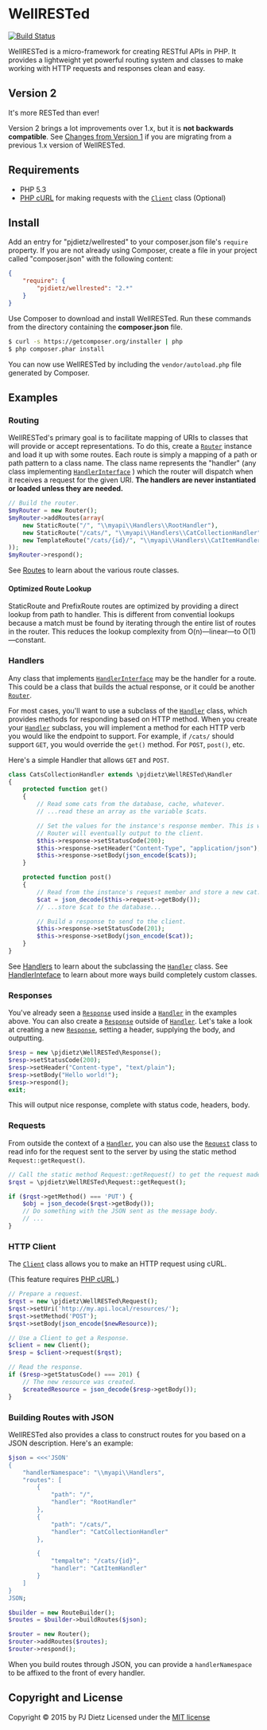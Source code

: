 WellRESTed
==========

[![Build Status](https://travis-ci.org/pjdietz/wellrested.svg?branch=master)](https://travis-ci.org/pjdietz/wellrested)

WellRESTed is a micro-framework for creating RESTful APIs in PHP. It provides a lightweight yet powerful routing system and classes to make working with HTTP requests and responses clean and easy.

Version 2
---------

It's more RESTed than ever!

Version 2 brings a lot improvements over 1.x, but it is **not backwards compatible**. See [Changes from Version 1](https://github.com/pjdietz/wellrested/wiki/Changes-from-Version-1) if you are migrating from a previous 1.x version of WellRESTed.

Requirements
------------

- PHP 5.3
- [PHP cURL](http://php.net/manual/en/book.curl.php) for making requests with the [`Client`](src/pjdietz/WellRESTed/Client.php) class (Optional)


Install
-------

Add an entry for "pjdietz/wellrested" to your composer.json file's `require` property. If you are not already using Composer, create a file in your project called "composer.json" with the following content:

```json
{
    "require": {
        "pjdietz/wellrested": "2.*"
    }
}
```

Use Composer to download and install WellRESTed. Run these commands from the directory containing the **composer.json** file.

```bash
$ curl -s https://getcomposer.org/installer | php
$ php composer.phar install
```

You can now use WellRESTed by including the `vendor/autoload.php` file generated by Composer.


Examples
--------

### Routing

WellRESTed's primary goal is to facilitate mapping of URIs to classes that will provide or accept representations. To do this, create a [`Router`](src/pjdietz/WellRESTed/Router.php) instance and load it up with some routes. Each route is simply a mapping of a path or path pattern to a class name. The class name represents the "handler" (any class implementing [`HandlerInterface`](src/pjdietz/WellRESTed/Interfaces/HandlerInterface.php) ) which the router will dispatch when it receives a request for the given URI. **The handlers are never instantiated or loaded unless they are needed.**

```php
// Build the router.
$myRouter = new Router();
$myRouter->addRoutes(array(
    new StaticRoute("/", "\\myapi\\Handlers\\RootHandler"),
    new StaticRoute("/cats/", "\\myapi\\Handlers\\CatCollectionHandler"),
    new TemplateRoute("/cats/{id}/", "\\myapi\\Handlers\\CatItemHandler")
));
$myRouter->respond();
```

See [Routes](https://github.com/pjdietz/wellrested/wiki/Routes) to learn about the various route classes.


#### Optimized Route Lookup

StaticRoute and PrefixRoute routes are optimized by providing a direct lookup from path to handler. This is different from convential lookups because a match must be found by iterating through the entire list of routes in the router. This reduces the lookup complexity from O(n)—linear—to O(1)—constant.


### Handlers

Any class that implements [`HandlerInterface`](src/pjdietz/WellRESTed/Interfaces/HandlerInterface.php) may be the handler for a route. This could be a class that builds the actual response, or it could be another [`Router`](src/pjdietz/WellRESTed/Router.php).

For most cases, you'll want to use a subclass of the [`Handler`](src/pjdietz/WellRESTed/Handler.php) class, which provides methods for responding based on HTTP method. When you create your [`Handler`](src/pjdietz/WellRESTed/Handler.php) subclass, you will implement a method for each HTTP verb you would like the endpoint to support. For example, if `/cats/` should support `GET`, you would override the `get()` method. For `POST`, `post()`, etc.

Here's a simple Handler that allows `GET` and `POST`.

```php
class CatsCollectionHandler extends \pjdietz\WellRESTed\Handler
{
    protected function get()
    {
        // Read some cats from the database, cache, whatever.
        // ...read these an array as the variable $cats.

        // Set the values for the instance's response member. This is what the
        // Router will eventually output to the client.
        $this->response->setStatusCode(200);
        $this->response->setHeader("Content-Type", "application/json");
        $this->response->setBody(json_encode($cats));
    }

    protected function post()
    {
        // Read from the instance's request member and store a new cat.
        $cat = json_decode($this->request->getBody());
        // ...store $cat to the database...

        // Build a response to send to the client.
        $this->response->setStatusCode(201);
        $this->response->setBody(json_encode($cat));
    }
}
```

See [Handlers](https://github.com/pjdietz/wellrested/wiki/Handlers) to learn about the subclassing the [`Handler`](src/pjdietz/WellRESTed/Handler.php) class.
See [HandlerInteface](https://github.com/pjdietz/wellrested/wiki/HandlerInterface) to learn about more ways build completely custom classes.

### Responses

You've already seen a [`Response`](src/pjdietz/WellRESTed/Response.php) used inside a [`Handler`](src/pjdietz/WellRESTed/Handler.php) in the examples above. You can also create a [`Response`](src/pjdietz/WellRESTed/Response.php) outside of [`Handler`](src/pjdietz/WellRESTed/Handler.php). Let's take a look at creating a new [`Response`](src/pjdietz/WellRESTed/Response.php), setting a header, supplying the body, and outputting.

```php
$resp = new \pjdietz\WellRESTed\Response();
$resp->setStatusCode(200);
$resp->setHeader("Content-type", "text/plain");
$resp->setBody("Hello world!");
$resp->respond();
exit;
```

This will output nice response, complete with status code, headers, body.

### Requests

From outside the context of a [`Handler`](src/pjdietz/WellRESTed/Handler.php), you can also use the [`Request`](src/pjdietz/WellRESTed/Request.php) class to read info for the request sent to the server by using the static method `Request::getRequest()`.

```php
// Call the static method Request::getRequest() to get the request made to the server.
$rqst = \pjdietz\WellRESTed\Request::getRequest();

if ($rqst->getMethod() === 'PUT') {
    $obj = json_decode($rqst->getBody());
    // Do something with the JSON sent as the message body.
    // ...
}
```

### HTTP Client

The [`Client`](src/pjdietz/WellRESTed/Client.php) class allows you to make an HTTP request using cURL.

(This feature requires [PHP cURL](http://php.net/manual/en/book.curl.php).)

```php
// Prepare a request.
$rqst = new \pjdietz\WellRESTed\Request();
$rqst->setUri('http://my.api.local/resources/');
$rqst->setMethod('POST');
$rqst->setBody(json_encode($newResource));

// Use a Client to get a Response.
$client = new Client();
$resp = $client->request($rqst);

// Read the response.
if ($resp->getStatusCode() === 201) {
    // The new resource was created.
    $createdResource = json_decode($resp->getBody());
}
```

### Building Routes with JSON

WellRESTed also provides a class to construct routes for you based on a JSON description. Here's an example:

```php
$json = <<<'JSON'
{
    "handlerNamespace": "\\myapi\\Handlers",
    "routes": [
        {
            "path": "/",
            "handler": "RootHandler"
        },
        {
            "path": "/cats/",
            "handler": "CatCollectionHandler"
        },

        {
            "tempalte": "/cats/{id}",
            "handler": "CatItemHandler"
        }
    ]
}
JSON;

$builder = new RouteBuilder();
$routes = $builder->buildRoutes($json);

$router = new Router();
$router->addRoutes($routes);
$router->respond();
```

When you build routes through JSON, you can provide a `handlerNamespace` to be affixed to the front of every handler.


Copyright and License
---------------------
Copyright © 2015 by PJ Dietz
Licensed under the [MIT license](http://opensource.org/licenses/MIT)
